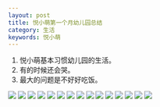 ```yaml
---
layout: post
title: 悦小萌第一个月幼儿园总结
category: 生活
keywords: 悦小萌
---
```


1.	悦小萌基本习惯幼儿园的生活。
2.	有的时候还会哭。
3.	最大的问题是不好好吃饭。

<img src="/assets/img/0002.jpg">

<img src="/assets/img/0003.jpg">

<img src="/assets/img/0004.jpg">

<img src="/assets/img/0005.jpg">

<img src="/assets/img/0035.jpg">

<img src="/assets/img/0036.jpg">

<img src="/assets/img/0037.jpg">

<img src="/assets/img/0038.jpg">

<img src="/assets/img/0039.jpg">

<img src="/assets/img/0040.jpg">

<img src="/assets/img/0041.jpg">

<img src="/assets/img/0042.jpg">

<img src="/assets/img/0043.jpg">

<img src="/assets/img/0044.jpg">

<img src="/assets/img/0045.jpg">